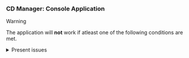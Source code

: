 ### CD Manager: Console Application

> [!WARNING]
> The application will __not__ work if atleast one of the following conditions are met.

<details>
<summary>Present issues</summary>
<br>
  <details>
  <summary>The connection string.</summary>
  <br>
  </details>
    <details>
  <summary>The connection string.</summary>
  <br>
  </details>

</details>
